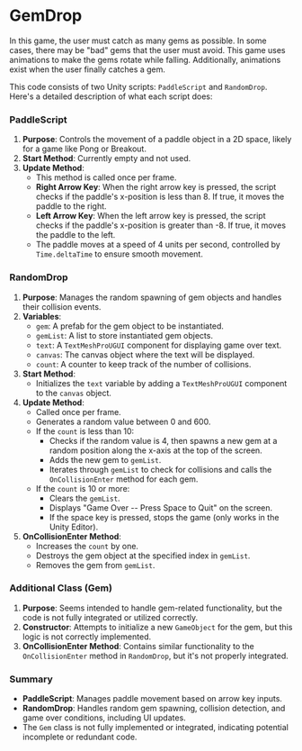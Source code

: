# GemDrop

In this game, the user must catch as many gems as possible. In some cases, there may be "bad" gems that the user must avoid. This game uses animations to make the gems rotate while falling. Additionally, animations exist when the user finally catches a gem. 

This code consists of two Unity scripts: `PaddleScript` and `RandomDrop`. Here's a detailed description of what each script does:

### PaddleScript

1. **Purpose**: Controls the movement of a paddle object in a 2D space, likely for a game like Pong or Breakout.
2. **Start Method**: Currently empty and not used.
3. **Update Method**:
   - This method is called once per frame.
   - **Right Arrow Key**: When the right arrow key is pressed, the script checks if the paddle's x-position is less than 8. If true, it moves the paddle to the right.
   - **Left Arrow Key**: When the left arrow key is pressed, the script checks if the paddle's x-position is greater than -8. If true, it moves the paddle to the left.
   - The paddle moves at a speed of 4 units per second, controlled by `Time.deltaTime` to ensure smooth movement.

### RandomDrop

1. **Purpose**: Manages the random spawning of gem objects and handles their collision events.
2. **Variables**:
   - `gem`: A prefab for the gem object to be instantiated.
   - `gemList`: A list to store instantiated gem objects.
   - `text`: A `TextMeshProUGUI` component for displaying game over text.
   - `canvas`: The canvas object where the text will be displayed.
   - `count`: A counter to keep track of the number of collisions.
3. **Start Method**:
   - Initializes the `text` variable by adding a `TextMeshProUGUI` component to the `canvas` object.
4. **Update Method**:
   - Called once per frame.
   - Generates a random value between 0 and 600.
   - If the `count` is less than 10:
     - Checks if the random value is 4, then spawns a new gem at a random position along the x-axis at the top of the screen.
     - Adds the new gem to `gemList`.
     - Iterates through `gemList` to check for collisions and calls the `OnCollisionEnter` method for each gem.
   - If the `count` is 10 or more:
     - Clears the `gemList`.
     - Displays "Game Over -- Press Space to Quit" on the screen.
     - If the space key is pressed, stops the game (only works in the Unity Editor).
5. **OnCollisionEnter Method**:
   - Increases the `count` by one.
   - Destroys the gem object at the specified index in `gemList`.
   - Removes the gem from `gemList`.

### Additional Class (Gem)

1. **Purpose**: Seems intended to handle gem-related functionality, but the code is not fully integrated or utilized correctly.
2. **Constructor**: Attempts to initialize a new `GameObject` for the gem, but this logic is not correctly implemented.
3. **OnCollisionEnter Method**: Contains similar functionality to the `OnCollisionEnter` method in `RandomDrop`, but it's not properly integrated.

### Summary

- **PaddleScript**: Manages paddle movement based on arrow key inputs.
- **RandomDrop**: Handles random gem spawning, collision detection, and game over conditions, including UI updates.
- The `Gem` class is not fully implemented or integrated, indicating potential incomplete or redundant code.
